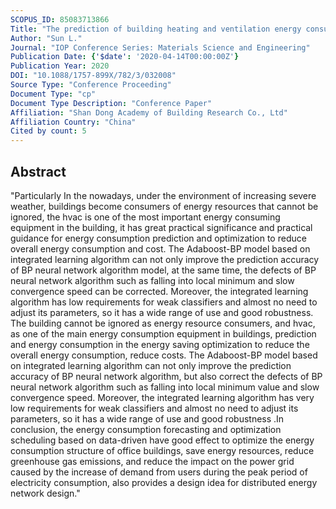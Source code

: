 ```yaml
---
SCOPUS_ID: 85083713866
Title: "The prediction of building heating and ventilation energy consumption base on Adaboost-bp algorithm"
Author: "Sun L."
Journal: "IOP Conference Series: Materials Science and Engineering"
Publication Date: {'$date': '2020-04-14T00:00:00Z'}
Publication Year: 2020
DOI: "10.1088/1757-899X/782/3/032008"
Source Type: "Conference Proceeding"
Document Type: "cp"
Document Type Description: "Conference Paper"
Affiliation: "Shan Dong Academy of Building Research Co., Ltd"
Affiliation Country: "China"
Cited by count: 5
---
```


## Abstract
"Particularly In the nowadays, under the environment of increasing severe weather, buildings become consumers of energy resources that cannot be ignored, the hvac is one of the most important energy consuming equipment in the building, it has great practical significance and practical guidance for energy consumption prediction and optimization to reduce overall energy consumption and cost. The Adaboost-BP model based on integrated learning algorithm can not only improve the prediction accuracy of BP neural network algorithm model, at the same time, the defects of BP neural network algorithm such as falling into local minimum and slow convergence speed can be corrected. Moreover, the integrated learning algorithm has low requirements for weak classifiers and almost no need to adjust its parameters, so it has a wide range of use and good robustness. The building cannot be ignored as energy resource consumers, and hvac, as one of the main energy consumption equipment in buildings, prediction and energy consumption in the energy saving optimization to reduce the overall energy consumption, reduce costs. The Adaboost-BP model based on integrated learning algorithm can not only improve the prediction accuracy of BP neural network algorithm, but also correct the defects of BP neural network algorithm such as falling into local minimum value and slow convergence speed. Moreover, the integrated learning algorithm has very low requirements for weak classifiers and almost no need to adjust its parameters, so it has a wide range of use and good robustness .In conclusion, the energy consumption forecasting and optimization scheduling based on data-driven have good effect to optimize the energy consumption structure of office buildings, save energy resources, reduce greenhouse gas emissions, and reduce the impact on the power grid caused by the increase of demand from users during the peak period of electricity consumption, also provides a design idea for distributed energy network design."
